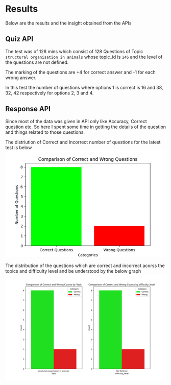 # Results
Below are the results and the insight obtained from the APIs

## Quiz API
The test was of 128 mins which consist of 128 Questions of Topic `structural organisation in animals` whose topic_id is `146` and the level of the questions are not defined.

The marking of the questions are +4 for correct answer and -1 for each wrong answer.

In this test the number of questions where options 1 is correct is 16 and 38, 32, 42 respectively for options 2, 3 and 4.

## Response API
Since most of the data was given in API only like Accuracy, Correct question etc. So here I spent some time in getting the details of the question and things related to those questions.

The distriution of Correct and Incorrect number of questions for the latest test is below
![Comparison of Correct and Wrong Questions](images/correct_vs_wrong_bar.png)

The distribution of the questions which are correct and incorrect acorss the topics and difficulty level and be understood by the below graph
![Comparison of Correct and Wrong Questions](images\topic_and_difficulty_comp.png)